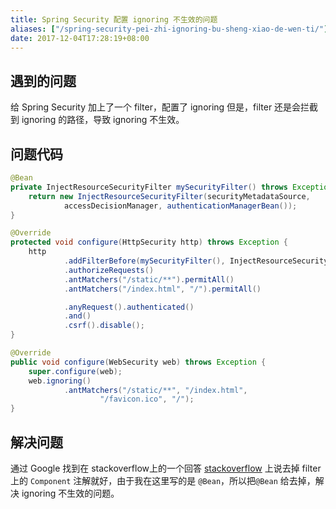 ```yaml
---
title: Spring Security 配置 ignoring 不生效的问题
aliases: ["/spring-security-pei-zhi-ignoring-bu-sheng-xiao-de-wen-ti/"]
date: 2017-12-04T17:28:19+08:00
---
```


 ## 遇到的问题
给 Spring Security 加上了一个 filter，配置了 ignoring 但是，filter 还是会拦截到 ignoring 的路径，导致 ignoring 不生效。
## 问题代码
```java
@Bean
private InjectResourceSecurityFilter mySecurityFilter() throws Exception {
    return new InjectResourceSecurityFilter(securityMetadataSource,
            accessDecisionManager, authenticationManagerBean());
}

@Override
protected void configure(HttpSecurity http) throws Exception {
    http
            .addFilterBefore(mySecurityFilter(), InjectResourceSecurityFilter.class)
            .authorizeRequests()
            .antMatchers("/static/**").permitAll()
            .antMatchers("/index.html", "/").permitAll()

            .anyRequest().authenticated()
            .and()
            .csrf().disable();
}

@Override
public void configure(WebSecurity web) throws Exception {
    super.configure(web);
    web.ignoring()
            .antMatchers("/static/**", "/index.html",
                    "/favicon.ico", "/");
}
```

## 解决问题
通过 Google 找到在 stackoverflow上的一个回答 <a href="https://stackoverflow.com/a/40969780" target="_blank">stackoverflow</a>
上说去掉 filter 上的 `Component` 注解就好，由于我在这里写的是 `@Bean`，所以把`@Bean` 给去掉，解决 ignoring 不生效的问题。

